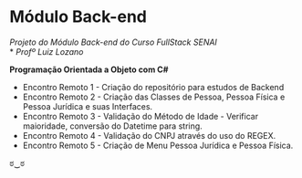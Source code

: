 # Módulo Back-end #



*Projeto do Módulo Back-end do Curso FullStack SENAI <br>**
*Profº Luiz Lozano* 


**Programação Orientada a Objeto com C#**

- Encontro Remoto 1 - Criação do repositório para estudos de Backend
- Encontro Remoto 2 - Criação das Classes de Pessoa,  Pessoa Física e Pessoa Jurídica e suas Interfaces.
- Encontro Remoto 3 - Validação do Método de Idade - Verificar maioridade, conversão do Datetime para string. 
- Encontro Remoto 4 - Validação do CNPJ através do uso do REGEX. 
- Encontro Remoto 5 - Criação de Menu Pessoa Jurídica e Pessoa Física. 


ಠ‿ಠ
    
